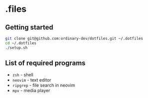 # .files

## Getting started
```sh
git clone git@github.com:ordinary-dev/dotfiles.git ~/.dotfiles
cd ~/.dotfiles
./setup.sh
```

## List of required programs
* `zsh` - shell
* `neovim` - text editor
* `ripgrep` - file search in neovim
* `mpv` - media player
